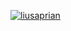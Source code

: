 [![liusaprian](https://circleci.com/gh/liusaprian/MySimpleCleanArch.svg?style=svg)](https://circleci.com/gh/liusaprian/MySimpleCleanArch)
